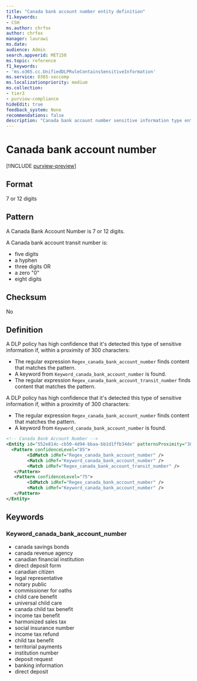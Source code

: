 ```yaml
---
title: "Canada bank account number entity definition"
f1.keywords:
- CSH
ms.author: chrfox
author: chrfox
manager: laurawi
ms.date:
audience: Admin
search.appverid: MET150
ms.topic: reference
f1_keywords:
- 'ms.o365.cc.UnifiedDLPRuleContainsSensitiveInformation'
ms.service: O365-seccomp
ms.localizationpriority: medium
ms.collection:
- tier3
- purview-compliance
hideEdit: true
feedback_system: None
recommendations: false
description: "Canada bank account number sensitive information type entity definition."
---
```


# Canada bank account number

[!INCLUDE [purview-preview](../includes/purview-preview.md)]

## Format

7 or 12 digits

## Pattern

A Canada Bank Account Number is 7 or 12 digits.

A Canada bank account transit number is:

- five digits
- a hyphen
- three digits
OR
- a zero "0"
- eight digits

## Checksum

No

## Definition

A DLP policy has high confidence that it's detected this type of sensitive information if, within a proximity of 300 characters:

- The regular expression `Regex_canada_bank_account_number` finds content that matches the pattern.
- A keyword from `Keyword_canada_bank_account_number` is found.
- The regular expression `Regex_canada_bank_account_transit_number` finds content that matches the pattern.

A DLP policy has high confidence that it's detected this type of sensitive information if, within a proximity of 300 characters:

- The regular expression `Regex_canada_bank_account_number` finds content that matches the pattern.
- A keyword from `Keyword_canada_bank_account_number` is found.

```xml
<!-- Canada Bank Account Number -->
<Entity id="552e814c-cb50-4d94-bbaa-bb1d1ffb34de" patternsProximity="300" recommendedConfidence="75">
  <Pattern confidenceLevel="85">
        <IdMatch idRef="Regex_canada_bank_account_number" />
        <Match idRef="Keyword_canada_bank_account_number" />
        <Match idRef="Regex_canada_bank_account_transit_number" />
   </Pattern>
   <Pattern confidenceLevel="75">
        <IdMatch idRef="Regex_canada_bank_account_number" />
        <Match idRef="Keyword_canada_bank_account_number" />
   </Pattern>
</Entity>
```

## Keywords

### Keyword_canada_bank_account_number

- canada savings bonds
- canada revenue agency
- canadian financial institution
- direct deposit form
- canadian citizen
- legal representative
- notary public
- commissioner for oaths
- child care benefit
- universal child care
- canada child tax benefit
- income tax benefit
- harmonized sales tax
- social insurance number
- income tax refund
- child tax benefit
- territorial payments
- institution number
- deposit request
- banking information
- direct deposit
